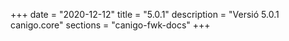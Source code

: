 +++
date        = "2020-12-12"
title       = "5.0.1"
description = "Versió 5.0.1 canigo.core"
sections    = "canigo-fwk-docs"
+++